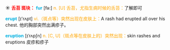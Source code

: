 ☀ <font color="red">**舌苔 斑块：**</font>
<font color="sky blue">**fur**</font> [fə:] 
<font color="orange">n. [U] 舌苔，尤指生病时候的舌苔：</font>了解即可

<font color="sky blue">**erupt**</font> [ɪ'rʌpt] 
<font color="orange">vi.（斑点等）突然出现在皮肤上：</font>A rash had erupted all over his chest. 他的胸部突然出满疹子。
           
<font color="sky blue">**eruption**</font> [ɪˈrʌpʃn]
<font color="orange">n. [C, U]（斑点等在皮肤上的）突然出现：</font>skin rashes and eruptions 皮疹和疹子

